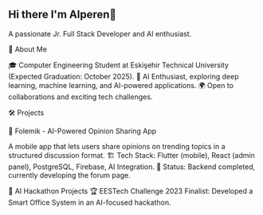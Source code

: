 ## Hi there I'm Alperen👋
A passionate Jr. Full Stack Developer and AI enthusiast.

🚀 About Me

🎓 Computer Engineering Student at Eskişehir Technical University (Expected Graduation: October 2025).
🤖 AI Enthusiast, exploring deep learning, machine learning, and AI-powered applications.
🌍 Open to collaborations and exciting tech challenges.

🛠️ Projects

📌 Folemik - AI-Powered Opinion Sharing App

A mobile app that lets users share opinions on trending topics in a structured discussion format.
🏗 Tech Stack: Flutter (mobile), React (admin panel), PostgreSQL, Firebase, AI Integration.
🚀 Status: Backend completed, currently developing the forum page.

📌 AI Hackathon Projects
🏆 EESTech Challenge 2023 Finalist: Developed a Smart Office System in an AI-focused hackathon.
